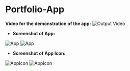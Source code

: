 # Portfolio-App

**Video for the demonstration of the app:**
![Output Video](Demo/demo_video.gif)

* **Screenshot of App:**

![App](Demo/app_1.png)
![App](Demo/app_2.png)

* **Screenshot of App Icon:**

![AppIcon](Demo/appicon_1.png)
![AppIcon](Demo/appicon_2.png)
